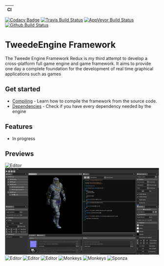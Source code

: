| CI            |
| ------------- |
[![Codacy Badge](https://api.codacy.com/project/badge/Grade/17a1a070180f49eebd0538531cba1cf6)](https://app.codacy.com/manual/fabsgc/TweedeEngine?utm_source=github.com&utm_medium=referral&utm_content=fabsgc/TweedeEngine&utm_campaign=Badge_Grade_Dashboard) [![Travis Build Status](https://travis-ci.org/fabsgc/TweedeEngine.svg?branch=master)](https://travis-ci.org/fabsgc/TweedeEngine) [![AppVeyor Build Status](https://ci.appveyor.com/api/projects/status/github/fabsgc/TweedeEngine?branch=master&svg=true)](https://ci.appveyor.com/project/fabsgc/tweedeengine) [![Github Build Status](https://github.com/fabsgc/TweedeEngine/actions/workflows/build.yml/badge.svg)](https://github.com/fabsgc/TweedeEngine/actions/workflows/build.yml)

# TweedeEngine Framework

The Tweede Engine Framework Redux is my third attempt to develop a cross-platform full game engine and game framework. It aims to provide one day a complete foundation for the development of real time graphical applications such as games

## Get started
* [Compiling](Documentation/Compiling.md) - Learn how to compile the framework from the source code. 
* [Dependencies](Documentation/Dependencies.md) - Check if you have every dependency needed by the engine

## Features

* In progress

## Previews

![Editor](Documentation/sample-editor-inn.png)
![Editor](Documentation/sample-script-editor.png)
![Editor](Documentation/sample-animation.png)
![Editor](Documentation/sample-parallax-occlusion-mapping.png)
![Editor](Documentation/sample-editor.png)
![Monkeys](Documentation/sample-sponza-night.png)
![Monkeys](Documentation/sample-monkeys.png)
![Sponza](Documentation/sample-sponza.png)
